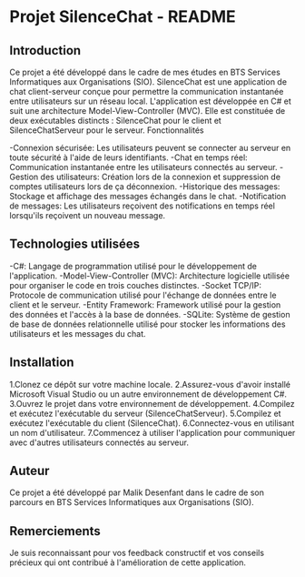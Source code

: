 <h1>Projet SilenceChat - README</h1>
<h2>Introduction</h2>

Ce projet a été développé dans le cadre de mes études en BTS Services Informatiques aux Organisations (SIO). SilenceChat est une application de chat client-serveur conçue pour permettre la communication instantanée entre utilisateurs sur un réseau local. L'application est développée en C# et suit une architecture Model-View-Controller (MVC). Elle est constituée de deux exécutables distincts : SilenceChat pour le client et SilenceChatServeur pour le serveur.
Fonctionnalités

-Connexion sécurisée: Les utilisateurs peuvent se connecter au serveur en toute sécurité à l'aide de leurs identifiants.
-Chat en temps réel: Communication instantanée entre les utilisateurs connectés au serveur.
-Gestion des utilisateurs: Création lors de la connexion et suppression de comptes utilisateurs lors de ça déconnexion.
-Historique des messages: Stockage et affichage des messages échangés dans le chat.
-Notification de messages: Les utilisateurs reçoivent des notifications en temps réel lorsqu'ils reçoivent un nouveau message.

<h2>Technologies utilisées</h2>

-C#: Langage de programmation utilisé pour le développement de l'application.
-Model-View-Controller (MVC): Architecture logicielle utilisée pour organiser le code en trois couches distinctes.
-Socket TCP/IP: Protocole de communication utilisé pour l'échange de données entre le client et le serveur.
-Entity Framework: Framework utilisé pour la gestion des données et l'accès à la base de données.
-SQLite: Système de gestion de base de données relationnelle utilisé pour stocker les informations des utilisateurs et les messages du chat.

<h2>Installation</h2>

1.Clonez ce dépôt sur votre machine locale.
2.Assurez-vous d'avoir installé Microsoft Visual Studio ou un autre environnement de développement C#.
3.Ouvrez le projet dans votre environnement de développement.
4.Compilez et exécutez l'exécutable du serveur (SilenceChatServeur).
5.Compilez et exécutez l'exécutable du client (SilenceChat).
6.Connectez-vous en utilisant un nom d'utilisateur.
7.Commencez à utiliser l'application pour communiquer avec d'autres utilisateurs connectés au serveur.

<h2>Auteur</h2>

Ce projet a été développé par Malik Desenfant dans le cadre de son parcours en BTS Services Informatiques aux Organisations (SIO).

<h2>Remerciements</h2>

Je suis reconnaissant pour vos feedback constructif et vos conseils précieux qui ont contribué à l'amélioration de cette application.
